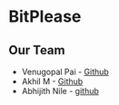# **BitPlease**

## **Our Team**

* Venugopal Pai - [Github](https://github.com/venupai)
* Akhil M - [Github](https://github.com/AkhilNewton)
* Abhijith Nile - [github](https://github.com/nile9025)
